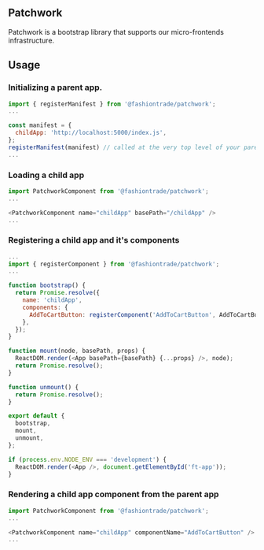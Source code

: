 ## Patchwork

Patchwork is a bootstrap library that supports our micro-frontends infrastructure.

## Usage

### Initializing a parent app.

```javascript
import { registerManifest } from '@fashiontrade/patchwork';
...

const manifest = {
  childApp: 'http://localhost:5000/index.js',
};
registerManifest(manifest) // called at the very top level of your parent app.
...

```

### Loading a child app

```javascript
import PatchworkComponent from '@fashiontrade/patchwork';
...

<PatchworkComponent name="childApp" basePath="/childApp" />
...

```

### Registering a child app and it's components

```javascript
...
import { registerComponent } from '@fashiontrade/patchwork';
...

function bootstrap() {
  return Promise.resolve({
    name: 'childApp',
    components: {
      AddToCartButton: registerComponent('AddToCartButton', AddToCartButton),
    },
  });
}

function mount(node, basePath, props) {
  ReactDOM.render(<App basePath={basePath} {...props} />, node);
  return Promise.resolve();
}

function unmount() {
  return Promise.resolve();
}

export default {
  bootstrap,
  mount,
  unmount,
};

if (process.env.NODE_ENV === 'development') {
  ReactDOM.render(<App />, document.getElementById('ft-app'));
}
```

### Rendering a child app component from the parent app

```javascript
import PatchworkComponent from '@fashiontrade/patchwork';
...

<PatchworkComponent name="childApp" componentName="AddToCartButton" />
...

```
